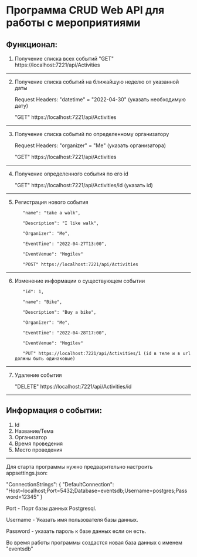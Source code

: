 Программа CRUD Web API для работы с мероприятиями
========================
Функционал:
-------------------------
1. Получение списка всех событий
    "GET" https://localhost:7221/api/Activities
-------------------------
2. Получение списка событий на ближайшую неделю от указанной даты

    Request Headers: "datetime" = "2022-04-30" (указать необходимую дату)

    "GET" https://localhost:7221/api/Activities

-------------------------
3. Получение списка событий по определенному организатору

    Request Headers: "organizer" = "Me" (указать организатора)

    "GET" https://localhost:7221/api/Activities

-------------------------

4. Получение определенного события по его id

    "GET" https://localhost:7221/api/Activities/id (указать id)
    
-------------------------
5. Регистрация нового события

          "name": "take a walk",
   
          "Description": "I like walk",
          
          "Organizer": "Me",
          
          "EventTime": "2022-04-27T13:00",
          
          "EventVenue": "Mogilev"
          
          "POST" https://localhost:7221/api/Activities

-------------------------
6. Изменение информации о существующем событии

          "id": 1,
   
          "name": "Bike",
          
          "Description": "Buy a bike",
          
          "Organizer": "Me",
          
          "EventTime": "2022-04-28T17:00",
          
          "EventVenue": "Mogilev"
          
          "PUT" https://localhost:7221/api/Activities/1 (id в теле и в url должны быть одинаковые)
          
-------------------------
7. Удаление события

      "DELETE" https://localhost:7221/api/Activities/id
  
-------------------------

Информация о событии:
-------------------------
1. Id
2. Название/Тема
3. Организатор
4. Время проведения
5. Место проведения

-------------------------

Для старта программы нужно предварительно настроить appsettings.json:
 
 "ConnectionStrings": {
    "DefaultConnection": "Host=localhost;Port=5432;Database=eventsdb;Username=postgres;Password=12345"
  }

Port - Порт базы данных Postgresql.

Username - Указать имя пользователя базы данных.

Password - указать пароль к базе данных если он есть.

Во время работы программы создастся новая база данных с именем "eventsdb"
